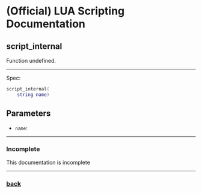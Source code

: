 
# (Official) LUA Scripting Documentation

## script_internal

Function undefined.

___

Spec:

```lua
script_internal(
	string name)
```

## Parameters

- `name`: 

___

### Incomplete

This documentation is incomplete

___

### [back](../other)
